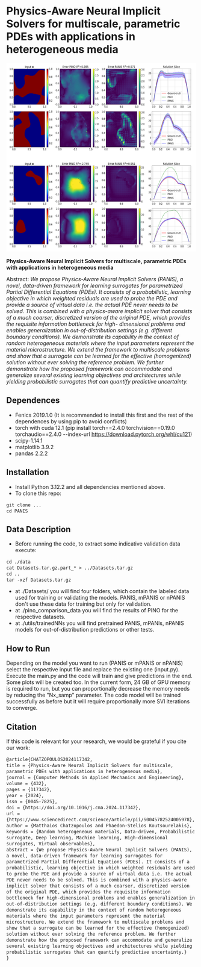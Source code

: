 # Physics-Aware Neural Implicit Solvers for multiscale, parametric PDEs with applications in heterogeneous media

<img src="./docs/comparison.png" width="720" height="501"/>

**Physics-Aware Neural Implicit Solvers for multiscale, parametric PDEs with applications in heterogeneous media**

Abstract: *We propose Physics-Aware Neural Implicit Solvers (PANIS), a novel, data-driven framework
for learning surrogates for parametrized Partial Differential Equations (PDEs). It consists of
a probabilistic, learning objective in which weighted residuals are used to probe the PDE
and provide a source of virtual data i.e. the actual PDE never needs to be solved. This is
combined with a physics-aware implicit solver that consists of a much coarser, discretized
version of the original PDE, which provides the requisite information bottleneck for high-
dimensional problems and enables generalization in out-of-distribution settings (e.g. different
boundary conditions). We demonstrate its capability in the context of random heterogeneous
materials where the input parameters represent the material microstructure. We extend the
framework to multiscale problems and show that a surrogate can be learned for the effective
(homogenized) solution without ever solving the reference problem. We further demonstrate
how the proposed framework can accommodate and generalize several existing learning
objectives and architectures while yielding probabilistic surrogates that can quantify predictive
uncertainty.*
## Dependences
-  Fenics 2019.1.0 (It is recommended to install this first and the rest of the dependences by using pip to avoid conflicts)
-  torch with cuda 12.1 (pip install torch==2.4.0 torchvision==0.19.0 torchaudio==2.4.0 --index-url https://download.pytorch.org/whl/cu121)
-  scipy-1.14.1
-  matplotlib 3.9.2
-  pandas 2.2.2

## Installation
- Install Python 3.12.2 and all dependencies mentioned above.
- To clone this repo:
```
git clone ...
cd PANIS
```

## Data Description
- Before running the code, to extract some indicative validation data execute:
```
cd ./data
cat Datasets.tar.gz.part_* > ../Datasets.tar.gz
cd ..
tar -xzf Datasets.tar.gz
```
- at ./Datasets/ you will find four folders, which contain the labeled data used for training or validating the models. PANIS, mPANIS or nPANIS don't use these data for training but only for validation.
- at ./pino_comparison_data you will find the results of PINO for the respective datasets.
- at ./utils/trainedNNs you will find pretrained PANIS, mPANIs, nPANIS models for out-of-distribution predictions or other tests.

## How to Run
Depending on the model you want to run (PANIS or mPANIS or nPANIS) select the respective input file and replace the existing one (input.py). Execute the main.py and the code will train and give predictions in the end. Some plots will be created too. In the current form, 24 GB of GPU memory is required to run, but you can proportionally decrease the memory needs by reducing the "Nx_samp" parameter. The code model will be trained successfully as before but it will require proportionally more SVI iterations to converge.

## Citation
If this code is relevant for your research, we would be grateful if you cite our work:
```
@article{CHATZOPOULOS2024117342,
title = {Physics-Aware Neural Implicit Solvers for multiscale, parametric PDEs with applications in heterogeneous media},
journal = {Computer Methods in Applied Mechanics and Engineering},
volume = {432},
pages = {117342},
year = {2024},
issn = {0045-7825},
doi = {https://doi.org/10.1016/j.cma.2024.117342},
url = {https://www.sciencedirect.com/science/article/pii/S0045782524005978},
author = {Matthaios Chatzopoulos and Phaedon-Stelios Koutsourelakis},
keywords = {Random heterogeneous materials, Data-driven, Probabilistic surrogate, Deep learning, Machine learning, High-dimensional surrogates, Virtual observables},
abstract = {We propose Physics-Aware Neural Implicit Solvers (PANIS), a novel, data-driven framework for learning surrogates for parametrized Partial Differential Equations (PDEs). It consists of a probabilistic, learning objective in which weighted residuals are used to probe the PDE and provide a source of virtual data i.e. the actual PDE never needs to be solved. This is combined with a physics-aware implicit solver that consists of a much coarser, discretized version of the original PDE, which provides the requisite information bottleneck for high-dimensional problems and enables generalization in out-of-distribution settings (e.g. different boundary conditions). We demonstrate its capability in the context of random heterogeneous materials where the input parameters represent the material microstructure. We extend the framework to multiscale problems and show that a surrogate can be learned for the effective (homogenized) solution without ever solving the reference problem. We further demonstrate how the proposed framework can accommodate and generalize several existing learning objectives and architectures while yielding probabilistic surrogates that can quantify predictive uncertainty.}
}
```
